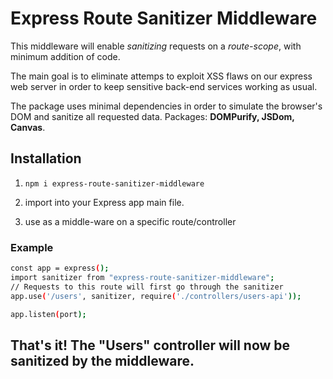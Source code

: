 # Express Route Sanitizer Middleware

This middleware will enable _sanitizing_ requests on a _route-scope_, with minimum addition of code.

The main goal is to eliminate attemps to exploit XSS flaws on our express web server in order to keep sensitive back-end services working as usual.

The package uses minimal dependencies in order to simulate the browser's DOM and sanitize all requested data.
Packages: **DOMPurify, JSDom, Canvas**.

## Installation

1. `npm i express-route-sanitizer-middleware`

2. import into your Express app main file.

3. use as a middle-ware on a specific route/controller

### Example

```sh
const app = express();
import sanitizer from "express-route-sanitizer-middleware";
// Requests to this route will first go through the sanitizer
app.use('/users', sanitizer, require('./controllers/users-api'));

app.listen(port);
```

## That's it! The "Users" controller will now be sanitized by the middleware.
